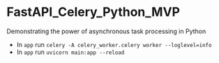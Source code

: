 # FastAPI_Celery_Python_MVP
Demonstrating the power of asynchronous task processing in Python

- In ```app``` run ```celery -A celery_worker.celery worker --loglevel=info```
- In ```app``` run ```uvicorn main:app --reload```